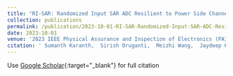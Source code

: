 ```yaml
---
title: "RI-SAR: Randomized Input SAR ADC Resilient to Power Side Channel Attacks"
collection: publications
permalink: /publication/2023-10-01-RI-SAR-Randomized-Input-SAR-ADC-Resilient-to-Power-Side-Channel-Attacks
date: 2023-10-01
venue: '2023 IEEE Physical Assurance and Inspection of Electronics (PAINE)'
citation: ' Sumanth Karanth,  Sirish Oruganti,  Meizhi Wang,  Jaydeep Kulkarni, &quot;RI-SAR: Randomized Input SAR ADC Resilient to Power Side Channel Attacks.&quot; 2023 IEEE Physical Assurance and Inspection of Electronics (PAINE), 2023.'
---
```

Use [Google Scholar](https://scholar.google.com/scholar?q=RI+SAR:+Randomized+Input+SAR+ADC+Resilient+to+Power+Side+Channel+Attacks){:target="_blank"} for full citation